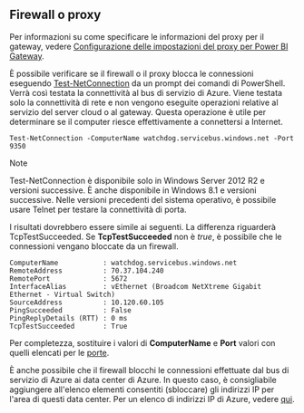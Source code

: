 ## <a name="firewall-or-proxy"></a>Firewall o proxy
Per informazioni su come specificare le informazioni del proxy per il gateway, vedere [Configurazione delle impostazioni del proxy per Power BI Gateway](../service-gateway-proxy.md).

È possibile verificare se il firewall o il proxy blocca le connessioni eseguendo [Test-NetConnection](https://technet.microsoft.com/library/dn372891.aspx) da un prompt dei comandi di PowerShell. Verrà così testata la connettività al bus di servizio di Azure. Viene testata solo la connettività di rete e non vengono eseguite operazioni relative al servizio del server cloud o al gateway. Questa operazione è utile per determinare se il computer riesce effettivamente a connettersi a Internet.

    Test-NetConnection -ComputerName watchdog.servicebus.windows.net -Port 9350

> [!NOTE]
> Test-NetConnection è disponibile solo in Windows Server 2012 R2 e versioni successive. È anche disponibile in Windows 8.1 e versioni successive. Nelle versioni precedenti del sistema operativo, è possibile usare Telnet per testare la connettività di porta.
> 
> 

I risultati dovrebbero essere simile ai seguenti. La differenza riguarderà TcpTestSucceeded. Se **TcpTestSucceeded** non è *true*, è possibile che le connessioni vengano bloccate da un firewall.

    ComputerName           : watchdog.servicebus.windows.net
    RemoteAddress          : 70.37.104.240
    RemotePort             : 5672
    InterfaceAlias         : vEthernet (Broadcom NetXtreme Gigabit Ethernet - Virtual Switch)
    SourceAddress          : 10.120.60.105
    PingSucceeded          : False
    PingReplyDetails (RTT) : 0 ms
    TcpTestSucceeded       : True

Per completezza, sostituire i valori di **ComputerName** e **Port** valori con quelli elencati per le [porte](../service-gateway-onprem.md#ports).

È anche possibile che il firewall blocchi le connessioni effettuate dal bus di servizio di Azure ai data center di Azure. In questo caso, è consigliabile aggiungere all'elenco elementi consentiti (sbloccare) gli indirizzi IP per l'area di questi data center. Per un elenco di indirizzi IP di Azure, vedere [qui](https://www.microsoft.com/download/details.aspx?id=41653).

